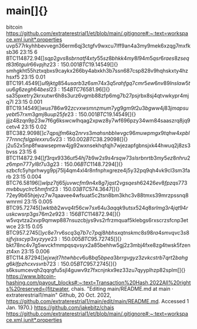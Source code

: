 # main[]{}
bitcoin
https://github.com/extraterestrial1/et/blob/main/.gitignore#:~:text=workspace.xml,junit*.properties
uvp577rkyhhbevvegn36erm6qj3ctgfv9wxcu7lff9an4a3my9mek6xzqg7mxfksb36	23:15	6 BTC$114872.94[]{}
sqp2gvs8sbrnatf4xty55sz8bhkk4my8l94m5qsr6raes8zseqt83t6tgulr66vpjhz	23:15	0.001 BTC$19.14549[]{}
smhgkht55hztxqbxs9caykx266by4abxkh3b7ssn687csp828v9hqhskxty4hzhsxf5	23:15	0.01 BTC$191.4549[]{}
ul9jktg854usarb3z6sm74x3q5rahfgq7cmr5ew6nv89lnslaw5tuu6g6zegh64besl	23:15	4 BTC$76581.96[]{}
sa35pxetry2krxutwr6h8s3urz6vgmb88zfp6mg7b27psjrbx8sj4qtvwkypr4mjq7l	23:15	0.001 BTC$19.14549[]{}
wus786w92zcvxwsmnzmum7yg9gm9t2u3bgww4j83jmapsuyebt57rxm3gmj8uup25fe	23:15	0.001 BTC$19.14549[]{}
jjjz48zqn9p23w7f6g6kswcwlhqag2xpwz8y7wf696pzy34wm84saaszrq8jq9cetv4	23:15	0.02 BTC$382.9098[]{}
c7qpsjfm6kq2nrvs3mahsnbblwvgc96muwpmgx9tqhw4xpbl77rnncfslgplexxru5v	23:15	0.002 BTC$38.29098[]{}
j2u52x5np8fwawsepmw4jg92wxnsekhqfqjh7wjezapfgbnsjxk44hwuq2j8zs3bvss	23:15	6 BTC$114872.94[]{}
f3rqx9336ut54hj7b9w2s9s4rsqw73slsrbnrtb3my5ez8nhru2z6mpn777yl8t7u3g	23:15	0.06 BTC$1148.7294[]{}
szbcfc5yhprhwyg9pj75lj4qm4xl4r8nfnphxgreze4j5y32pq9qh4vk9cl3sm3farb	23:15	0.004 BTC$76.58196[]{}
wlpz7tj65juvwcfm9n4x8g7jqst2vgsqesh62426ev8fpzqs773mvbbuyclrc5hmfnt	23:15	0.03 BTC$574.3647[]{}
72ey9b65hjejvz7w7qaavee4wfsuat5c2tsn8bm3khc3v88tmxs39mrzpssnq8wmrml	23:15	0.005 BTC$95.72745[]{}
wktbb2wvq4t56cw7sx64u3aqqk9utsx524q8srlmg3r4jqt94ruskcwsrp3gs76m2e9	23:15	6 BTC$114872.94[]{}
w5vqvtza2xvp9qmwp887nsuzcbjys9vs2rfrzmquaf5klebgs6rxscrzsfcnp3etwce	23:15	0.05 BTC$957.2745[]{}
yc8e7rv6scq3q7b7c7pqj8hbhsxqtnskmc8s98ra4smvqvc3s8sjfvjsscyp3xyzyye	23:15	0.005 BTC$95.72745[]{}
bkt78nc4v7g5wvckfmmpqsqvsyx2a85behhw5gj2z3mbj4fxe8zg4twsk5fzenzt4xn	23:15	0.006 BTC$114.87294[]{}
ejxwjt7htwhbcv6u8bq5bpea3brrgvgyz3zvkcstrb7qrt2bahgg6klfpzhcxvsvrb7	23:15	0.05 BTC$957.2745[]{}
s6ksumcevqh2qqrgfu5sjl4guwv9z7fxcnjnkx9ez33zu7qyyplhzp82splm[]{}
https://www.bitcoin-hashing.com/payout_blocks#:~:text=Transaction%20Hash,2022All%20rights%20reserved={fitzwater, chais. "Editing main/README.md at main · extraterestrial1/main"   Github,  20 Oct. 2022, https://github.com/extraterestrial1/main/edit/main/README.md. Accessed 1 Jan. 1970.}
https://github.com/jakebitz/chais
https://github.com/extraterestrial1/et/blob/main/.gitignore#:~:text=workspace.xml,junit*.properties
